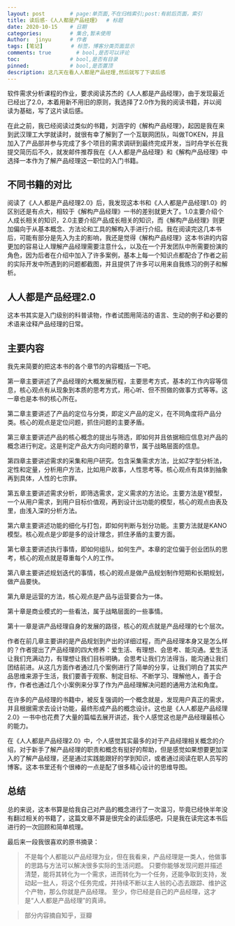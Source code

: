 ```yaml
---
layout: post        # page:单页面,不在归档索引;post:有前后页面，索引
title: 读后感-《人人都是产品经理》  # 标题
date: 2020-10-15    # 日期
categories:         # 集合,暂未使用
Author:  jinyu      # 作者
tags: [笔记]         # 标签，博客分类页面显示
comments: true        # bool,是否可以评论
toc:                # bool,是否有目录
pinned:             # bool,是否置顶
description: 这几天在看人人都是产品经理,然后就写了下读后感
---
```


软件需求分析课程的作业，要求阅读苏杰的《人人都是产品经理》，由于发现最近已经出了2.0，本着用新不用旧的原则，我选择了2.0作为我的阅读书籍，并以阅读为基础，写了这片读后感。

<!-- more -->

在此之前，我已经阅读过类似的书籍，刘涵宇的《解构产品经理》，起因是我在来到武汉理工大学就读时，就很有幸了解到了一个互联网团队，叫做TOKEN，并且加入了产品部并参与完成了多个项目的需求调研到最终完成开发，当时舟学长在我提交简历后不久，就发邮件推荐我在《人人都是产品经理》和《解构产品经理》中选择一本作为了解产品经理这一职位的入门书籍。

## 不同书籍的对比

阅读了《人人都是产品经理2.0》后，我发现这本书和《人人都是产品经理1.0》的区别还是有点大，相较于《解构产品经理》一书的差别就更大了。1.0主要介绍个人成长相关的知识，2.0主要介绍产品成长相关的知识，而《解构产品经理》则更加偏向于从基本概念、方法论和工具的解构入手进行介绍。我在阅读完这几本书后，可能有部分是先入为主的影响，我还是觉得《解构产品经理》这本书讲的内容更加的容易让人理解产品经理需要注意什么，以及在一个开发团队中所需要扮演的角色，因为后者在介绍中加入了许多案例，基本上每一个知识点都配合了作者之前的实际开发中所遇到的问题都截图，并且提供了许多可以用来自我练习的例子和解析。

## 人人都是产品经理2.0

这本书其实是入门级别的科普读物，作者试图用简洁的语言、生动的例子和必要的术语来诠释产品经理的日常。

## 主要内容

我先来简要的把这本书的各个章节的内容概括一下吧。

第一章主要讲述了产品经理的大概发展历程，主要思考方式，基本的工作内容等信息，核心观点有从现象到本质的思考方式，用心听、但不照做的做事方式等等。这一章也是本书的核心所在。

第二章主要讲述了产品的定位与分类，即定义产品的定义，在不同角度将产品分类。核心的观点是定位问题，抓住问题的主要矛盾。

第三章主要讲述产品的核心概念的提出与筛选，即如何并且依据相应信息对产品的概念进行判定。这是判定产品大方向问题的章节，属于战略层面的信息。

第四章主要讲述需求的采集和用户研究。包含采集需求方法，比如Z字型分析法，定性和定量，分析用户方法，比如用户故事，人性思考等。核心观点有具体到抽象再到具体，人性的七宗罪。

第五章主要讲述需求分析，即筛选需求，定义需求的方法论。主要方法是Y模型，一个从用户需求，到用户目标价值观，再到设计出功能的模型，核心的观点由表及里，由浅入深的分析方法。

第六章主要讲述功能的细化与打包，即如何判断与划分功能。主要方法就是KANO模型。核心观点是少即是多的设计理念，抓住矛盾的主要方面。

第七章主要讲述执行事情，即如何组队，如何生产。本章的定位偏于创业团队的思考，核心的观点就是尊重每个人的工作。

第八章主要讲述规划迭代的事情，核心的观点是做产品规划制作短期和长期规划，做产品要快。

第九章是运营的方法，核心观点是产品与运营要合为一体。

第十章是商业模式的一些看法，属于战略层面的一些事情。

第十一章是讲产品经理自身的发展的路径，核心的观点就是产品经理的七个层次。

作者在前几章主要讲的是产品规划到产出的详细过程，而产品经理本身又是怎么样的？作者提出了产品经理的四大修养：爱生活、有理想、会思考、能沟通。爱生活让我们充满动力，有理想让我们目标明确，会思考让我们方法得当，能沟通让我们团结前进。从这几方面作者通过几个案例进行了简单的分享，让我们明白了其实产品思维来源于生活，我们要善于观察、制定目标、不断学习、理解他人，善于合作，作者也通过几个小案例来分享了作为产品经理解决问题的通用方法和角度。

在许多的产品经理的书籍中，被反复强调的一个概念就是，发现用户真正的需求，并且根据需求去设计功能，最终形成产品的概念设计。这也是《人人都是产品经理2.0》一书中也花费了大量的篇幅去展开讲述，我个人感觉这也是产品经理最核心的能力。

在《人人都是产品经理2.0》中，个人感觉其实最多的对于产品经理相关概念的介绍，对于新手了解产品经理的职责和概念有挺好的帮助，但是感觉如果想要更加深入的了解产品经理，还是通过实践能跟好的学到知识，或者通过阅读在职人员写的博客。这本书里还有个很棒的一点是配了很多精心设计的思维导图。

## 总结

总的来说，这本书算是给我自己对产品的概念进行了一次温习，毕竟已经快半年没有翻过相关的书籍了，这篇文章不算是很完全的读后感吧，只是我在读完这本书后进行的一次回顾和简单梳理。

最后来一段我很喜欢的原书摘录：

>不是每个人都能以产品经理为业，但在我看来，产品经理是一类人，他做事的思路与方法可以解决很多实际的生活问题。 只要你能够发现问题并描述清楚，能将其转化为一个需求，进而转化为一个任务，还能争取到支持，发动起一批人，将这个任务完成，并持续不断以主人翁的心态去跟踪、维护这个产物，那么你就是产品经理。 至少，你已经是自己的产品经理，这才是“人人都是产品经理”的真谛。

>部分内容摘自知乎，豆瓣